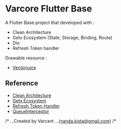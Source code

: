 # Varcore Flutter Base

A Flutter Base project that developed with :
 - Clean Architecture
 - Getx Ecosystem (State, Storage, Binding, Route)
 - Dio
 - Refresh Token handler

Drawable resource : 
- [Vectorjuice](https://www.freepik.com/vectorjuice)

## Reference
- [Clean Architecture](https://resocoder.com/2019/08/27/flutter-tdd-clean-architecture-course-1-explanation-project-structure/)
- [Getx Ecosystem](https://medium.com/flutter-community/the-flutter-getx-ecosystem-state-management-881c7235511d)
- [Refresh Token Handler](https://medium.com/nusanet/flutter-refresh-token-authentication-4c8a58071d75)
- [QueueInterceptor](https://github.com/flutterchina/dio/issues/1308)

/* 
  ...Created by Varcant 
  ...(nanda.kista@gmail.com)
/*